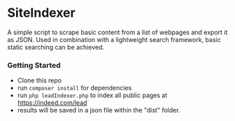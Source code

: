 # SiteIndexer

A simple script to scrape basic content from a list of webpages and export it as JSON.
Used in combination with a lightweight search framework, basic static searching can be achieved.

### Getting Started
- Clone this repo
- run `composer install` for dependencies
- run `php leadIndexer.php` to index all public pages at https://indeed.com/lead
- results will be saved in a json file within the "dist" folder.